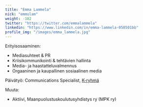 ```yaml
---
title: "Emma Lammela"
nick: "emmulam"
weight: -102
twitter: "https://twitter.com/emmalammela"
linkedin: "https://www.linkedin.com/in/emma-lammela-050501bb"
profile_img: "/images/emma_lammela.jpg"
---
```


Erityisosaaminen:
* Mediasuhteet & PR
* Kriisikommunikointi & tehtävien hallinta
* Media- ja haastatteluvalmennus
* Orgaaninen ja kaupallinen sosiaalinen media

Päivätyö: Communications Specialist, [K-ryhmä](https://www.kesko.fi) 

Muuta:
* Aktiivi, Maanpuolustuskoulutusyhdistys ry (MPK ry)
